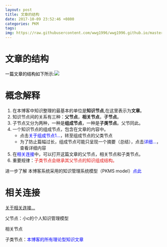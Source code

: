 ```yaml
---
layout: post
title: 文章的结构
date: 2017-10-09 23:52:46 +0800
categories: PKM
tags: 
img: https://raw.githubusercontent.com/wwg1996/wwg1996.github.io/master/images/pkm.jpg
---
```


# 文章的结构

<span style="color: #000000;">一篇文章的结构如下所示:![](https://raw.githubusercontent.com/wwg1996/wwg1996.github.io/master/images/2017/10/r.png)</span>

# 概念解释

1.  在本博客中知识整理的最基本的单位是**知识节点**,在这里表示为**文章**。
2.  知识节点间的关系有三种：**父节点**，**相关节点**，**子节点**。
3.  子节点又分为两种，一种是**组成节点**，一种是**子类节点**。父节同此。
4.  一个知识节点的组成节点，包含在文章的内容中。
    *   点击<span style="color: #0000ff;">关于组成节点1...</span>，转至组成节点的父类节点
    *   为了防止篇幅过长，组成节点可能只呈现一个摘要（总结），点击<span style="color: #0000ff;">详细...</span>，查看详细内容
5.  在<span style="color: #0000ff;">相关连接</span>中，可以打开这篇文章的父节点，相关节点和子类节点。
6.  重要规律：<span style="color: #e21918;">子类节点会继承其父节点的知识组成结构。</span>

进一步了解 本博客系统采用的知识管理系统模型（PKMS model）<span style="color: #0000ff;">点此</span>

# 相关连接

[关于相关连接...](https://wwg1996.github.io/pkm/2017/10/09/wzdjg.html)

父节点：小c的个人知识管理模型

相关节点 

子类节点：<span style="color: #0000ff;">本博客的所有理论型知识文章</span>